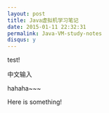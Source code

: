 ```yaml
---
layout: post
title: Java虚拟机学习笔记
date: 2015-01-11 22:32:31
permalink: Java-VM-study-notes
disqus: y
---
```


test!

中文输入

hahaha~~~

Here is something!
